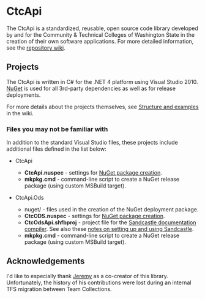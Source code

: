# CtcApi

The CtcApi is a standardized, reusable, open source code library developed by and for the Community & Technical Colleges of Washington State in the creation of their own software applications. For more detailed information, see the [repository wiki](https://github.com/BellevueCollege/CtcApi/wiki).

## Projects

The CtcApi is written in C# for the .NET 4 platform using Visual Studio 2010. [NuGet](http://www.nuget.org/) is used for all 3rd-party dependencies as well as for release deployments.

For more details about the projects themselves, see [Structure and examples](https://github.com/BellevueCollege/CtcApi/wiki#structure-and-examples) in the wiki.

### Files you may not be familiar with

In addition to the standard Visual Studio files, these projects include additional files defined in the list below:

* CtcApi

    * **CtcApi.nuspec** - settings for [NuGet package creation](docs.nuget.org/docs/creating-packages/creating-and-publishing-a-package).
    * **mkpkg.cmd** - command-line script to create a NuGet release package (using custom MSBuild target).

* CtcApi.Ods

    * nuget/ - files used in the creation of the NuGet deployment package.
    * **CtcODS.nuspec** - settings for [NuGet package creation](docs.nuget.org/docs/creating-packages/creating-and-publishing-a-package).
    * **CtcOdsApi.shfbproj** - project file for the [Sandcastle documentation compiler](https://sandcastle.codeplex.com/). See also these [notes on setting up and using Sandcastle](http://bit.ly/projdoc).
    * **mkpkg.cmd** - command-line script to create a NuGet release package (using custom MSBuild target).

## Acknowledgements

I'd like to especially thank [Jeremy](https://github.com/bneg) as a co-creator of this library. Unfortunately, the history of his contributions were lost during an internal TFS migration between Team Collections.
